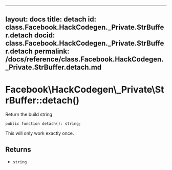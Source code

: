 
***

layout: docs
title: detach
id: class.Facebook.HackCodegen._Private.StrBuffer.detach
docid: class.Facebook.HackCodegen._Private.StrBuffer.detach
permalink: /docs/reference/class.Facebook.HackCodegen._Private.StrBuffer.detach.md
---







# Facebook\\HackCodegen\\_Private\\StrBuffer::detach()




Return the build string




``` Hack
public function detach(): string;
```




This will only work exactly once.




## Returns




* ` string `